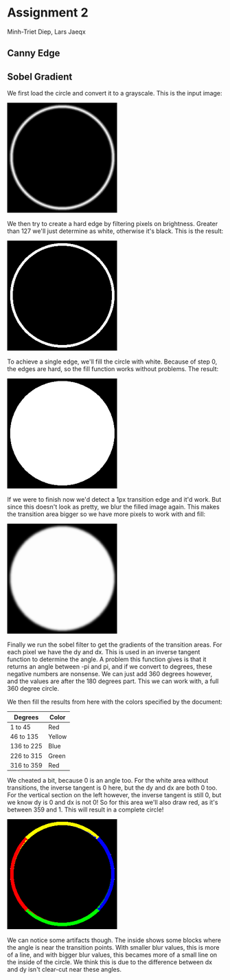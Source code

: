 # Assignment 2

Minh-Triet Diep, Lars Jaeqx

## Canny Edge


## Sobel Gradient
We first load the circle and convert it to a grayscale. This is the input image:

![Input](./sobel_input.png)

We then  try to create a hard edge by filtering pixels on brightness. Greater than 127 we'll just determine as white, otherwise it's black. This is the result:

![Step 0](./sobel_step0.png)

To achieve a single edge, we'll fill the circle with white. Because of step 0, the edges are hard, so the fill function works without problems. The result:

![Step 1](./sobel_step1.png)

If we were to finish now we'd detect a 1px transition edge and it'd work. But since this doesn't look as pretty, we blur the filled image again. This makes the transition area bigger so we have more pixels to work with and fill:

![Step 2](./sobel_step2.png)

Finally we run the sobel filter to get the gradients of the transition areas. For each pixel we have the dy and dx. This is used in an inverse tangent function to determine the angle. A problem this function gives is that it returns an angle between -pi and pi, and if we convert to degrees, these negative numbers are nonsense. We can just add 360 degrees however, and the values are after the 180 degrees part. This we can work with, a full 360 degree circle.

We then fill the results from here with the colors specified by the document:

|Degrees    | Color  |
|-----------|--------|
|1 to 45    | Red    |
|46 to 135  | Yellow |
|136 to 225 | Blue   |
|226 to 315 | Green  |
|316 to 359 | Red    |

We cheated a bit, because 0 is an angle too. For the white area without transitions, the inverse tangent is 0 here, but the dy and dx are both 0 too. For the vertical section on the left however, the inverse tangent is still 0, but we know dy is 0 and dx is not 0! So for this area we'll also draw red, as it's between 359 and 1. This will result in a complete circle!

![Output](./sobel_res.png)

We can notice some artifacts though. The inside shows some blocks where the angle is near the transition points. With smaller blur values, this is more of a line, and with bigger blur values, this becames more of a small line on the inside of the circle. We think this is due to the difference between dx and dy isn't clear-cut near these angles.

